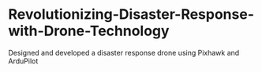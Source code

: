 # Revolutionizing-Disaster-Response-with-Drone-Technology
Designed and developed a disaster response drone using Pixhawk and ArduPilot
